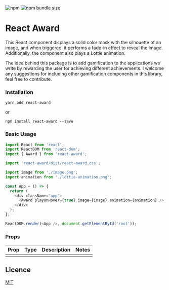![npm](https://img.shields.io/npm/v/react-award)
![npm bundle size](https://img.shields.io/bundlephobia/minzip/react-award?color=green)

# React Award

This React component displays a solid color mask with the silhouette of an image, and when triggered, it performs a fade-in effect to reveal the image. Additionally, the component also plays a Lottie animation.

The idea behind this package is to add gamification to the applications we write by rewarding the user for achieving different achievements. I welcome any suggestions for including other gamification components in this library, feel free to contribute.

### Installation

```shell
yarn add react-award
```

or

```shell
npm install react-award --save
```

### Basic Usage

```javascript
import React from 'react';
import ReactDOM from 'react-dom';
import { Award } from 'react-award';

import 'react-award/dist/react-award.css';

import image from './image.png';
import animation from './lottie-animation.png';

const App = () => {
  return (
    <div className="app">
      <Award playOnHover={true} image={image} animation={animation} />
    </div>
  );
};

ReactDOM.render(<App />, document.getElementById('root'));
```

### Props

| Prop | Type | Description | Notes |
| ---- | ---- | ----------- | ----- |
|      |      |             |       |

## Licence

[MIT](https://github.com/fedemartinm/react-award/blob/master/LICENSE)
